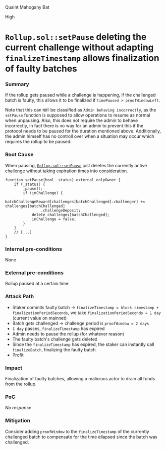 Quaint Mahogany Bat

High

# `Rollup.sol::setPause` deleting the current challenge without adapting `finalizeTimestamp` allows finalization of faulty batches

### Summary

If the rollup gets paused while a challenge is happening, if the challenged batch is faulty, this allows it to be finalized if `timePaused > proofWindowLeft`.

Note that this can `NOT` be classified as `Admin behaving incorrectly`, as the `setPause` function is supposed to allow operations to resume as normal when unpausing. Also, this does not require the admin to behave incorrectly, in fact there is no way for an admin to prevent this if the protocol needs to be paused for the duration mentioned above. Additionally, the admin himself has no controll over when a situation may occur which requires the rollup to be paused.


### Root Cause

When pausing, [`Rollup.sol::setPause`](https://github.com/sherlock-audit/2024-08-morphl2/blob/98e0ec4c5bbd0b28f3d3a9e9159d1184bc45b38d/morph/contracts/contracts/l1/rollup/Rollup.sol#L444-L457) just deletes the currently active challenge without taking expiration times into consideration.

```solidity
function setPause(bool _status) external onlyOwner {
    if (_status) {
        _pause();
        if (inChallenge) {
            batchChallengeReward[challenges[batchChallenged].challenger] += challenges[batchChallenged]
                .challengeDeposit;
            delete challenges[batchChallenged];
            inChallenge = false;
        }
    }
    // [...]
}
```

### Internal pre-conditions

None

### External pre-conditions

Rollup paused at a certain time


### Attack Path

* Staker commits faulty batch -> `finalizeTimestamp = block.timestamp + finalizationPeriodSeconds`, we take `finalizationPeriodSeconds = 1 day` (current value on mainnet)
* Batch gets challenged -> challenge period is `proofWindow = 2 days`
* `1 day` passes, `finalizeTimestamp` has expired
* Admin needs to pause the rollup (for whatever reason)
* The faulty batch's challenge gets deleted
* Since the `finalizeTimestamp` has expired, the staker can instantly call `finalizeBatch`, finalizing the faulty batch
* Profit

### Impact

Finalization of faulty batches, allowing a malicious actor to drain all funds from the rollup.


### PoC

_No response_

### Mitigation

Consider adding `proofWindow` to the `finalizeTimestamp` of the currently challenged batch to compensate for the time ellapsed since the batch was challenged.
